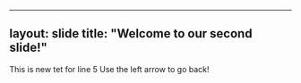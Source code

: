 ---
layout: slide
title: "Welcome to our second slide!"
-
This is new tet for line 5
Use the left arrow to go back!
